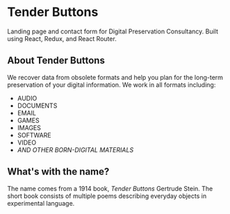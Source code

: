 # Tender Buttons

Landing page and contact form for Digital Preservation Consultancy.
Built using React, Redux, and React Router. 


## About Tender Buttons
We recover data from obsolete formats and help you plan for the long-term preservation of your digital information. 
We work in all formats including:
  * AUDIO
  * DOCUMENTS
  * EMAIL
  * GAMES
  * IMAGES
  * SOFTWARE
  * VIDEO
  * _AND OTHER BORN-DIGITAL MATERIALS_

## What's with the name? 
The name comes from a 1914 book, _Tender Buttons_ Gertrude Stein. The short book consists of multiple poems describing everyday objects in  experimental language.

